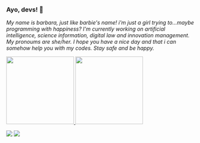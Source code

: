 ### Ayo, devs! 👋

<!--
**barbaraarruda/barbaraarruda** is a ✨ _special_ ✨ repository because its `README.md` (this file) appears on your GitHub profile.

Here are some ideas to get you started:

- 🔭 I’m currently working on ...
- 🌱 I’m currently learning ...
- 👯 I’m looking to collaborate on ...
- 🤔 I’m looking for help with ...
- 💬 Ask me about ...
- 📫 How to reach me: ...
- 😄 Pronouns: ...
- ⚡ Fun fact: ...
-->

*My name is barbara, just like barbie's name! i'm just a girl trying to...maybe programming with happiness? I'm currently working on artificial intelligence, science information, digital law and innovation management. My pronoums are she/her. I hope you have a nice day and that i can somehow help you with my codes. Stay safe and be happy.*



<div>
<a href="https://github.com/barbaraarruda">
<img height="180em" src="https://github-readme-stats.vercel.app/api/top-langs/?username=barbaraarruda&layout=compact&langs_count=7&theme=dracula"/>
<img height="180em" src="https://github-readme-stats.vercel.app/api?username=barbaraarruda&show_icons=true&theme=dracula&include_all_commits=true&count_private=true"/>
</div>


[<img src = "https://img.shields.io/badge/instagram-%23E4405F.svg?&style=for-the-badge&logo=instagram&logoColor=white">](https://www.instagram.com/daydreamtulips/)
[<img src = "https://img.shields.io/badge/last.fm-D51007?style=for-the-badge&logo=last.fm&logoColor=white">](https://www.lastfm/user/seekingbabi/)
 
  

  
